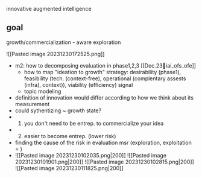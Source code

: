 innovative augmented intelligence
## goal
growth/commercialization - aware exploration

![[Pasted image 20231230172525.png]]

- m2: how to decomposing evaluation in phase1,2,3 [[Dec.23🧠iai_ofs_ofe]]
	- how to map "ideation to growth" strategy: desirability (phase1), feasibility (tech. (context-free), operational (complentary assests (infra), context)), viability (efficiency) signal
	- topic modeling
- definition of innovation would differ according to how we think about its measurement
- could sythentizing ~ growth state?
- 1. you don't need to be entrep. to commercialize your idea 
- 2. easier to become entrep. (lower risk) 
- finding the cause of the risk in evaluation msr (exploration, exploitation = )
- ![[Pasted image 20231230102035.png|200]]
![[Pasted image 20231230101901.png|200]]
![[Pasted image 20231230102815.png|200]]
![[Pasted image 20231230111825.png|200]]